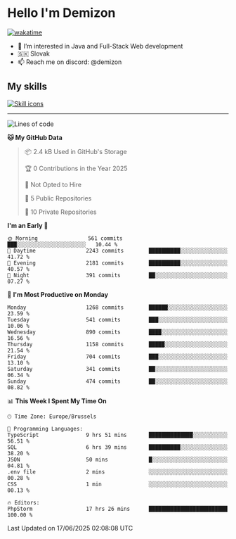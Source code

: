 # Hello I'm Demizon
[![wakatime](https://wakatime.com/badge/user/6ad1949f-d6d7-44f9-9eee-c35e54cc499b.svg)](https://wakatime.com/@6ad1949f-d6d7-44f9-9eee-c35e54cc499b)
- 👀 I’m interested in Java and Full-Stack Web development
- 🇸🇰 Slovak
- 📫 Reach me on discord: @demizon

## My skills
[![Skill icons](https://skillicons.dev/icons?i=java,js,ts,html,css,react,nextjs,tailwind,supabase,py,git,docker,linux,mysql,postgres,mongo&theme=dark)](https://github.com/Demizon3433)

---

<!--START_SECTION:waka-->
![Lines of code](https://img.shields.io/badge/From%20Hello%20World%20I%27ve%20Written-1.8%20million%20lines%20of%20code-blue)

**🐱 My GitHub Data** 

> 📦 2.4 kB Used in GitHub's Storage 
 > 
> 🏆 0 Contributions in the Year 2025
 > 
> 🚫 Not Opted to Hire
 > 
> 📜 5 Public Repositories 
 > 
> 🔑 10 Private Repositories 
 > 
**I'm an Early 🐤** 

```text
🌞 Morning                561 commits         ███░░░░░░░░░░░░░░░░░░░░░░   10.44 % 
🌆 Daytime                2243 commits        ██████████░░░░░░░░░░░░░░░   41.72 % 
🌃 Evening                2181 commits        ██████████░░░░░░░░░░░░░░░   40.57 % 
🌙 Night                  391 commits         ██░░░░░░░░░░░░░░░░░░░░░░░   07.27 % 
```
📅 **I'm Most Productive on Monday** 

```text
Monday                   1268 commits        ██████░░░░░░░░░░░░░░░░░░░   23.59 % 
Tuesday                  541 commits         ███░░░░░░░░░░░░░░░░░░░░░░   10.06 % 
Wednesday                890 commits         ████░░░░░░░░░░░░░░░░░░░░░   16.56 % 
Thursday                 1158 commits        █████░░░░░░░░░░░░░░░░░░░░   21.54 % 
Friday                   704 commits         ███░░░░░░░░░░░░░░░░░░░░░░   13.10 % 
Saturday                 341 commits         ██░░░░░░░░░░░░░░░░░░░░░░░   06.34 % 
Sunday                   474 commits         ██░░░░░░░░░░░░░░░░░░░░░░░   08.82 % 
```


📊 **This Week I Spent My Time On** 

```text
🕑︎ Time Zone: Europe/Brussels

💬 Programming Languages: 
TypeScript               9 hrs 51 mins       ██████████████░░░░░░░░░░░   56.51 % 
SQL                      6 hrs 39 mins       ██████████░░░░░░░░░░░░░░░   38.20 % 
JSON                     50 mins             █░░░░░░░░░░░░░░░░░░░░░░░░   04.81 % 
.env file                2 mins              ░░░░░░░░░░░░░░░░░░░░░░░░░   00.28 % 
CSS                      1 min               ░░░░░░░░░░░░░░░░░░░░░░░░░   00.13 % 

🔥 Editors: 
PhpStorm                 17 hrs 26 mins      █████████████████████████   100.00 % 
```


 Last Updated on 17/06/2025 02:08:08 UTC
<!--END_SECTION:waka-->
